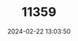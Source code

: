 ---
title: "11359"
category: "Lasmigona compressa"
draft: false
date: 2024-02-22 13:03:50
languages:
  English: ["Creek Heelsplitter"]
---